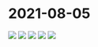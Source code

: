 # 2021-08-05

<page-tags text="发布于：2021-08-05"></page-tags>


<video-container>
  <source src="http://wangleant.com/turtle-source/HwVideoEditor_2021_08_05_092539922.mp4"/>
</video-container>
<image-container>
  <img preview="0" src="http://wangleant.com/turtle-source/IMG_20210805_212021.jpg"/>
</image-container>
<image-container>
  <img preview="0" src="http://wangleant.com/turtle-source/IMG_20210805_212056.jpg"/>
</image-container>
<image-container>
  <img preview="0" src="http://wangleant.com/turtle-source/IMG_20210805_212117.jpg"/>
</image-container>
<image-container>
  <img preview="0" src="http://wangleant.com/turtle-source/IMG_20210805_212124.jpg"/>
</image-container>
<image-container>
  <img preview="0" src="http://wangleant.com/turtle-source/IMG_20210805_231207_edit_80945896787648.jpg"/>
</image-container>
<video-container>
  <source src="http://wangleant.com/turtle-source/VID_20210805_212530.mp4"/>
</video-container>
<video-container>
  <source src="http://wangleant.com/turtle-source/VID_20210805_212832.mp4"/>
</video-container>